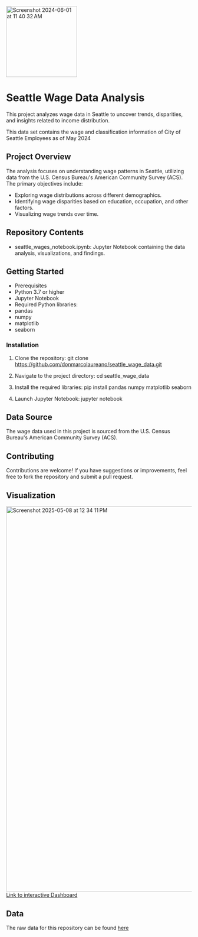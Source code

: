 
<img width="192" alt="Screenshot 2024-06-01 at 11 40 32 AM" src="https://github.com/donmarcolaureano/seattle_wage_data/assets/140132043/1b9a02b0-ef2d-4d07-a4c6-1cf6f3a96ed4">

# Seattle Wage Data Analysis

This project analyzes wage data in Seattle to uncover trends, disparities, and insights related to income distribution.

This data set contains the wage and classification information of City of Seattle Employees as of May 2024

## Project Overview

The analysis focuses on understanding wage patterns in Seattle, utilizing data from the U.S. Census Bureau's American Community Survey (ACS). The primary objectives include:

- Exploring wage distributions across different demographics.
- Identifying wage disparities based on education, occupation, and other factors.
- Visualizing wage trends over time.

## Repository Contents

- seattle_wages_notebook.ipynb: Jupyter Notebook containing the data analysis, visualizations, and findings.

## Getting Started

- Prerequisites
- Python 3.7 or higher
- Jupyter Notebook
- Required Python libraries:
- pandas
- numpy
- matplotlib
- seaborn

### Installation

1. Clone the repository: git clone https://github.com/donmarcolaureano/seattle_wage_data.git

2. Navigate to the project directory: cd seattle_wage_data

3. Install the required libraries: pip install pandas numpy matplotlib seaborn

4. Launch Jupyter Notebook: jupyter notebook

## Data Source

The wage data used in this project is sourced from the U.S. Census Bureau's American Community Survey (ACS).

## Contributing

Contributions are welcome! If you have suggestions or improvements, feel free to fork the repository and submit a pull request.


## Visualization 
<img width="1043" alt="Screenshot 2025-05-08 at 12 34 11 PM" src="https://github.com/user-attachments/assets/c04645a4-4d88-4793-96e6-4655563bd0ee" />
<a href="https://public.tableau.com/views/CityofSeattleWages_17467326655510/Dashboard1?:language=en-US&:sid=&:redirect=auth&:display_count=n&:origin=viz_share_link">Link to interactive Dashboard</a>



## Data
The raw data for this repository can be found <a href="https://data.seattle.gov/City-Business/City-of-Seattle-Wage-Data/2khk-5ukd/about_data">here</a>
